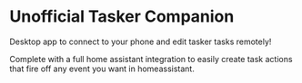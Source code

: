 # Unofficial Tasker Companion

Desktop app to connect to your phone and edit tasker tasks remotely!

Complete with a full home assistant integration to easily create task actions that fire off any event you want in homeassistant.
